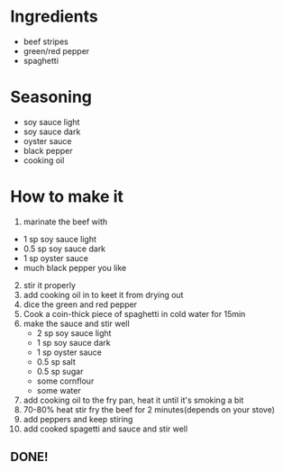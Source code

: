 # Ingredients
- beef stripes
- green/red pepper
- spaghetti

# Seasoning
- soy sauce light
- soy sauce dark
- oyster sauce
- black pepper
- cooking oil

# How to make it
1. marinate the beef with 
  - 1 sp soy sauce light
  - 0.5 sp soy sauce dark
  - 1 sp oyster sauce
  - much black pepper you like
2. stir it properly
3. add cooking oil in to keet it from drying out
4. dice the green and red pepper
5. Cook a coin-thick piece of spaghetti in cold water for 15min
6. make the sauce and stir well
   - 2 sp soy sauce light
   - 1 sp soy sauce dark
   - 1 sp oyster sauce
   - 0.5 sp salt
   - 0.5 sp sugar
   - some cornflour
   - some water
7. add cooking oil to the fry pan, heat it until it's smoking a bit
8. 70-80% heat stir fry the beef for 2 minutes(depends on your stove)
9. add peppers and keep stiring
10. add cooked spagetti and sauce and stir well

## DONE!
